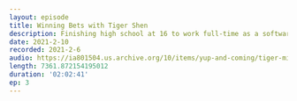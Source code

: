 ```yaml
---
layout: episode
title: Winning Bets with Tiger Shen
description: Finishing high school at 16 to work full-time as a software engineer, how to learn like a machine, professional fantasy sports, and persevering in the face of flames. Tiger is co-founder and CTO of Welcome, a virtual events platform born from YC's COVID batch. See tigerthinks.com for contact info.
date: 2021-2-10
recorded: 2021-2-6
audio: https://ia801504.us.archive.org/10/items/yup-and-coming/tiger-mixed-v1-revised.mp3
length: 7361.872154195012
duration: '02:02:41'
ep: 3
---
```

